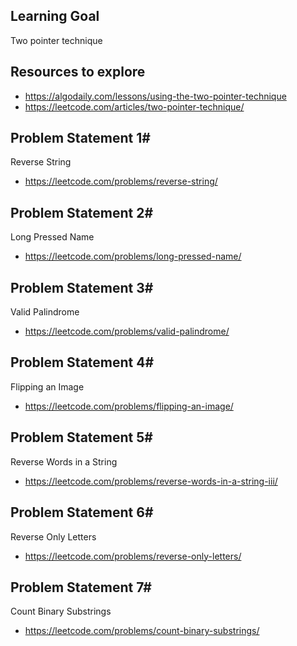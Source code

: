 ## Learning Goal
Two pointer technique

## Resources to explore
- https://algodaily.com/lessons/using-the-two-pointer-technique
- https://leetcode.com/articles/two-pointer-technique/

## Problem Statement 1#
Reverse String
- https://leetcode.com/problems/reverse-string/

## Problem Statement 2#
Long Pressed Name
- https://leetcode.com/problems/long-pressed-name/

## Problem Statement 3#
Valid Palindrome
- https://leetcode.com/problems/valid-palindrome/

## Problem Statement 4#
Flipping an Image
- https://leetcode.com/problems/flipping-an-image/

## Problem Statement 5#
Reverse Words in a String
- https://leetcode.com/problems/reverse-words-in-a-string-iii/

## Problem Statement 6#
Reverse Only Letters
- https://leetcode.com/problems/reverse-only-letters/

## Problem Statement 7#
Count Binary Substrings
- https://leetcode.com/problems/count-binary-substrings/
